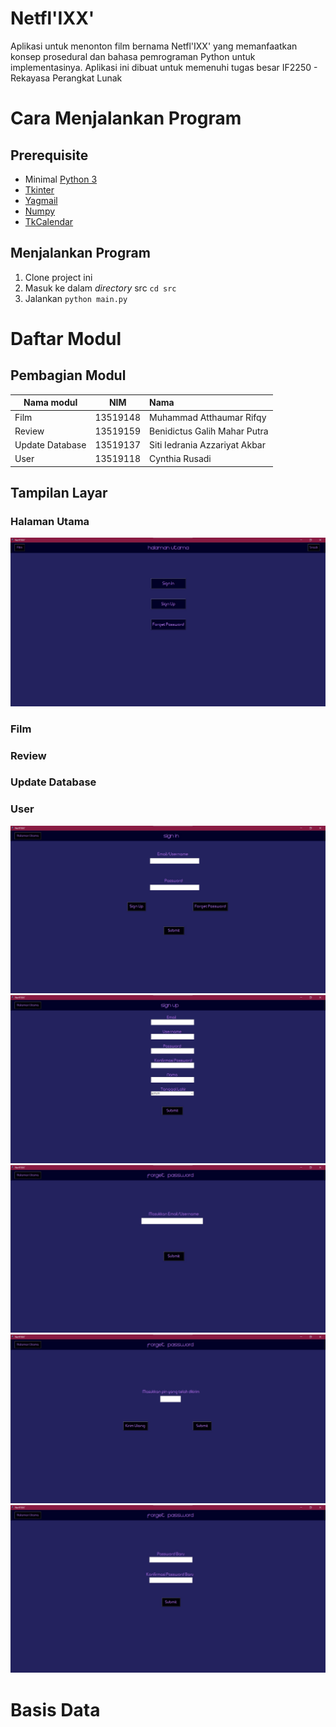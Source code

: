 # Netfl'IXX'
Aplikasi untuk menonton film bernama Netfl'IXX' yang memanfaatkan konsep prosedural dan bahasa pemrograman Python untuk implementasinya. Aplikasi ini dibuat untuk memenuhi tugas besar IF2250 - Rekayasa Perangkat Lunak

# Cara Menjalankan Program
## Prerequisite
- Minimal [Python 3](https://www.python.org/downloads/)
- [Tkinter](https://www.tutorialspoint.com/how-to-install-tkinter-in-python)
- [Yagmail](https://pypi.org/project/yagmail/)
- [Numpy](https://numpy.org/install/)
- [TkCalendar](https://pypi.org/project/tkcalendar/)

## Menjalankan Program
1. Clone project ini
2. Masuk ke dalam _directory_ src
`cd src`
3. Jalankan `python main.py`

# Daftar Modul
## Pembagian Modul
| Nama modul      |    NIM   | Nama                          |
| --------------- |:--------:| :-----------------------------|
| Film            | 13519148 | Muhammad Atthaumar Rifqy      |
| Review          | 13519159 | Benidictus Galih Mahar Putra  |
| Update Database | 13519137 | Siti Iedrania Azzariyat Akbar |
| User            | 13519118 | Cynthia Rusadi                |

## Tampilan Layar
### Halaman Utama
![alt text](doc/halaman_utama.jpg "Halaman Utama")

### Film

### Review

### Update Database

### User
![alt text](doc/sign_in.jpg "Sign In")
![alt text](doc/sign_up.jpg "Sign Up")
![alt text](doc/forget_password.jpg "Forget Password")
![alt text](doc/forget_password_2.jpg "Forget Password (2)")
![alt text](doc/forget_password_3.jpg "Forget Password (3)")

# Basis Data
